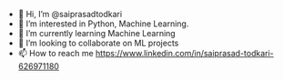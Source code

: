 - 👋 Hi, I’m @saiprasadtodkari
- 👀 I’m interested in Python, Machine Learning.
- 🌱 I’m currently learning Machine Learning
- 💞️ I’m looking to collaborate on ML projects
- 📫 How to reach me
 https://www.linkedin.com/in/saiprasad-todkari-626971180

<!---
saiprasadtodkari/saiprasadtodkari is a ✨ special ✨ repository because its `README.md` (this file) appears on your GitHub profile.
You can click the Preview link to take a look at your changes.
--->
